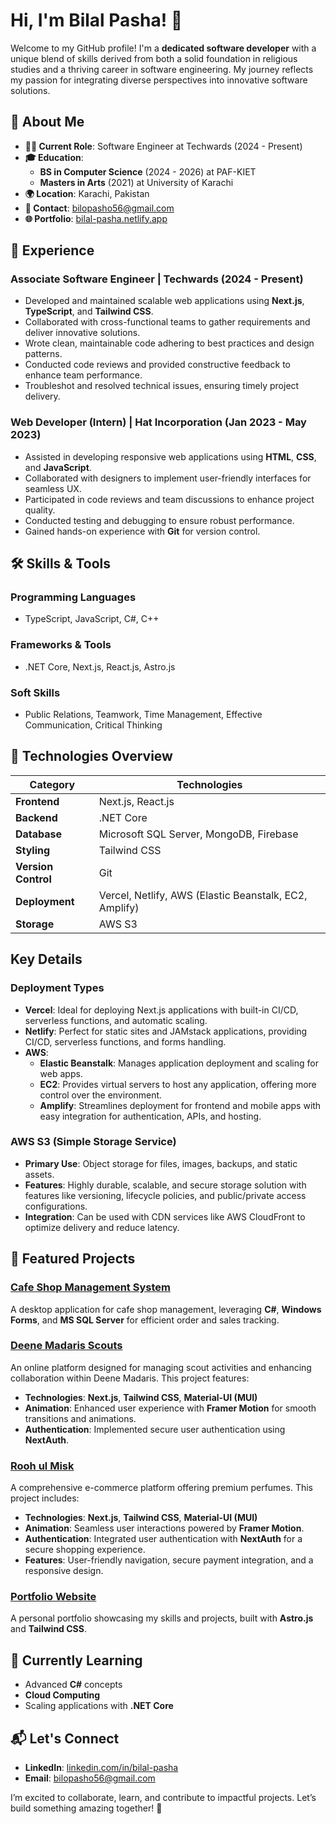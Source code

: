 # Hi, I'm Bilal Pasha! 👋

Welcome to my GitHub profile! I'm a **dedicated software developer** with a unique blend of skills derived from both a solid foundation in religious studies and a thriving career in software engineering. My journey reflects my passion for integrating diverse perspectives into innovative software solutions.

## 🌟 About Me

- **👨‍💻 Current Role**: Software Engineer at Techwards (2024 - Present)
- **🎓 Education**: 
  - **BS in Computer Science** (2024 - 2026) at PAF-KIET
  - **Masters in Arts** (2021) at University of Karachi
- **🌍 Location**: Karachi, Pakistan
- **📧 Contact**: [bilopasho56@gmail.com](mailto:billopasho56@gmail.com)
- **🌐 Portfolio**: [bilal-pasha.netlify.app](https://bilal-pasha.netlify.app)

## 💼 Experience

### **Associate Software Engineer | Techwards (2024 - Present)**
- Developed and maintained scalable web applications using **Next.js**, **TypeScript**, and **Tailwind CSS**.
- Collaborated with cross-functional teams to gather requirements and deliver innovative solutions.
- Wrote clean, maintainable code adhering to best practices and design patterns.
- Conducted code reviews and provided constructive feedback to enhance team performance.
- Troubleshot and resolved technical issues, ensuring timely project delivery.

### **Web Developer (Intern) | Hat Incorporation (Jan 2023 - May 2023)**
- Assisted in developing responsive web applications using **HTML**, **CSS**, and **JavaScript**.
- Collaborated with designers to implement user-friendly interfaces for seamless UX.
- Participated in code reviews and team discussions to enhance project quality.
- Conducted testing and debugging to ensure robust performance.
- Gained hands-on experience with **Git** for version control.

## 🛠 Skills & Tools

### **Programming Languages**
- TypeScript, JavaScript, C#, C++

### **Frameworks & Tools**
- .NET Core, Next.js, React.js, Astro.js

### **Soft Skills**
- Public Relations, Teamwork, Time Management, Effective Communication, Critical Thinking

## 🔧 Technologies Overview

| **Category**       | **Technologies**                                    |
|--------------------|---------------------------------------------------|
| **Frontend**       | Next.js, React.js                                 |
| **Backend**        | .NET Core                                         |
| **Database**       | Microsoft SQL Server, MongoDB, Firebase           |
| **Styling**        | Tailwind CSS                                      |
| **Version Control**| Git                                               |
| **Deployment**     | Vercel, Netlify, AWS (Elastic Beanstalk, EC2, Amplify) |
| **Storage**        | AWS S3                                            |

## Key Details

### Deployment Types
- **Vercel**: Ideal for deploying Next.js applications with built-in CI/CD, serverless functions, and automatic scaling.
- **Netlify**: Perfect for static sites and JAMstack applications, providing CI/CD, serverless functions, and forms handling.
- **AWS**:
  - **Elastic Beanstalk**: Manages application deployment and scaling for web apps.
  - **EC2**: Provides virtual servers to host any application, offering more control over the environment.
  - **Amplify**: Streamlines deployment for frontend and mobile apps with easy integration for authentication, APIs, and hosting.

### AWS S3 (Simple Storage Service)
- **Primary Use**: Object storage for files, images, backups, and static assets.
- **Features**: Highly durable, scalable, and secure storage solution with features like versioning, lifecycle policies, and public/private access configurations.
- **Integration**: Can be used with CDN services like AWS CloudFront to optimize delivery and reduce latency.
## 🚀 Featured Projects

### [Cafe Shop Management System](https://github.com/Bilal-pasha/cafe-shop-management-system)
A desktop application for cafe shop management, leveraging **C#**, **Windows Forms**, and **MS SQL Server** for efficient order and sales tracking.

### [Deene Madaris Scouts](https://deene-madaris-scouts.vercel.app/)
An online platform designed for managing scout activities and enhancing collaboration within Deene Madaris. This project features:
- **Technologies**: **Next.js**, **Tailwind CSS**, **Material-UI (MUI)**
- **Animation**: Enhanced user experience with **Framer Motion** for smooth transitions and animations.
- **Authentication**: Implemented secure user authentication using **NextAuth**.

### [Rooh ul Misk](https://roohulmisk.com)
A comprehensive e-commerce platform offering premium perfumes. This project includes:
- **Technologies**: **Next.js**, **Tailwind CSS**, **Material-UI (MUI)**
- **Animation**: Seamless user interactions powered by **Framer Motion**.
- **Authentication**: Integrated user authentication with **NextAuth** for a secure shopping experience.
- **Features**: User-friendly navigation, secure payment integration, and a responsive design.

### [Portfolio Website](https://bilal-pasha.netlify.app)
A personal portfolio showcasing my skills and projects, built with **Astro.js** and **Tailwind CSS**.

## 🌱 Currently Learning

- Advanced **C#** concepts
- **Cloud Computing**
- Scaling applications with **.NET Core**

## 📬 Let's Connect

- **LinkedIn**: [linkedin.com/in/bilal-pasha](https://www.linkedin.com/in/bilal-pasha-ab71b1242/)
- **Email**: [bilopasho56@gmail.com](mailto:bilopasho56@gmail.com)

I’m excited to collaborate, learn, and contribute to impactful projects. Let’s build something amazing together! 🚀

